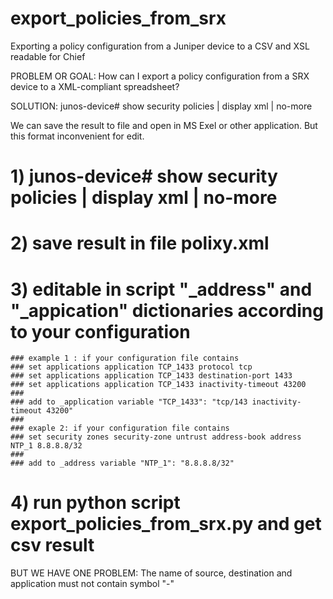 # export_policies_from_srx
Exporting a policy configuration from a Juniper device to a CSV and XSL readable for Chief


PROBLEM OR GOAL:
How can I export a policy configuration from a SRX device to a XML-compliant spreadsheet? 

SOLUTION:
junos-device# show security policies | display xml | no-more

We can save the result to file and open in MS Exel or other application. But this format inconvenient for edit.


# 1) junos-device# show security policies | display xml | no-more
# 2) save result in file polixy.xml
# 3) editable in script "_address" and "_appication" dictionaries according to your configuration

    ### example 1 : if your configuration file contains 
    ### set applications application TCP_1433 protocol tcp
    ### set applications application TCP_1433 destination-port 1433
    ### set applications application TCP_1433 inactivity-timeout 43200
    ###
    ### add to _application variable "TCP_1433": "tcp/143 inactivity-timeout 43200"
    ###
    ### exaple 2: if your configuration file contains
    ### set security zones security-zone untrust address-book address NTP_1 8.8.8.8/32
    ### 
    ### add to _address variable "NTP_1": "8.8.8.8/32"
    
# 4) run python script export_policies_from_srx.py and get csv result


BUT WE HAVE ONE PROBLEM:
The name of source, destination and application must not contain symbol "-"


